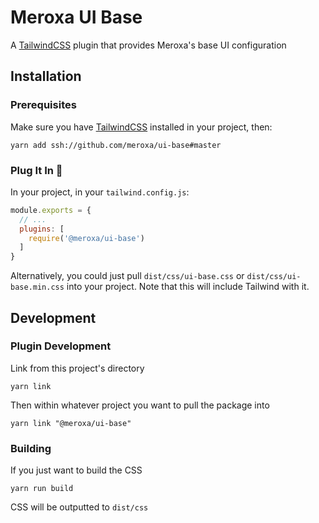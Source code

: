 # Meroxa UI Base 

A [TailwindCSS](https://tailwindcss.com) plugin that provides Meroxa's base UI configuration

## Installation

### Prerequisites
Make sure you have [TailwindCSS](https://tailwindcss.com) installed in your project, then:
```
yarn add ssh://github.com/meroxa/ui-base#master
```

### Plug It In 🔌
In your project, in your `tailwind.config.js`:
```js
module.exports = {
  // ...
  plugins: [
    require('@meroxa/ui-base')
  ]
}
```

Alternatively, you could just pull `dist/css/ui-base.css` or `dist/css/ui-base.min.css` into your project. Note that this will include Tailwind with it.

## Development

### Plugin Development
Link from this project's directory
```
yarn link
```

Then within whatever project you want to pull the package into
```
yarn link "@meroxa/ui-base"
```

### Building
If you just want to build the CSS
```
yarn run build
```
CSS will be outputted to `dist/css`